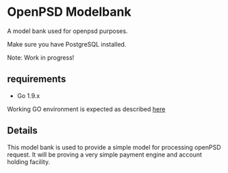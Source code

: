 # OpenPSD Modelbank

A model bank used for openpsd purposes.

Make sure you have PostgreSQL installed.

Note: Work in progress!

## requirements

* Go 1.9.x

Working GO environment is expected as described [here](https://golang.org/doc/code.html#GOPATH) 

## Details

This model bank is used to provide a simple model for processing openPSD request.
It will be proving a very simple payment engine and account holding facility.

